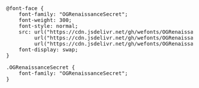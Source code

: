 <pre>
@font-face {
    font-family: "OGRenaissanceSecret";
    font-weight: 300;
    font-style: normal;
    src: url("https://cdn.jsdelivr.net/gh/wefonts/OGRenaissanceSecret/OGRenaissanceSecret.woff2") format("woff2"),
         url("https://cdn.jsdelivr.net/gh/wefonts/OGRenaissanceSecret/OGRenaissanceSecret.woff") format("woff"),
         url("https://cdn.jsdelivr.net/gh/wefonts/OGRenaissanceSecret/OGRenaissanceSecret.ttf") format("truetype");
    font-display: swap;
}

.OGRenaissanceSecret {
    font-family: "OGRenaissanceSecret";
}
</pre>
